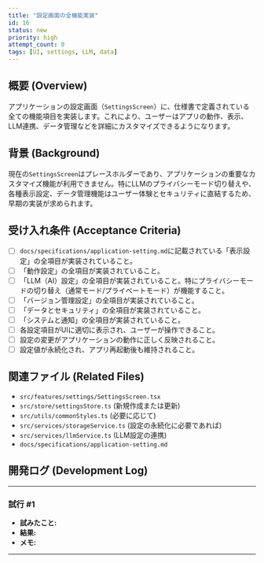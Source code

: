 ```yaml
---
title: "設定画面の全機能実装"
id: 16
status: new
priority: high
attempt_count: 0
tags: [UI, settings, LLM, data]
---
```


## 概要 (Overview)

アプリケーションの設定画面（`SettingsScreen`）に、仕様書で定義されている全ての機能項目を実装します。これにより、ユーザーはアプリの動作、表示、LLM連携、データ管理などを詳細にカスタマイズできるようになります。

## 背景 (Background)

現在の`SettingsScreen`はプレースホルダーであり、アプリケーションの重要なカスタマイズ機能が利用できません。特にLLMのプライバシーモード切り替えや、各種表示設定、データ管理機能はユーザー体験とセキュリティに直結するため、早期の実装が求められます。

## 受け入れ条件 (Acceptance Criteria)

- [ ] `docs/specifications/application-setting.md`に記載されている「表示設定」の全項目が実装されていること。
- [ ] 「動作設定」の全項目が実装されていること。
- [ ] 「LLM（AI）設定」の全項目が実装されていること。特にプライバシーモードの切り替え（通常モード/プライベートモード）が機能すること。
- [ ] 「バージョン管理設定」の全項目が実装されていること。
- [ ] 「データとセキュリティ」の全項目が実装されていること。
- [ ] 「システムと通知」の全項目が実装されていること。
- [ ] 各設定項目がUIに適切に表示され、ユーザーが操作できること。
- [ ] 設定の変更がアプリケーションの動作に正しく反映されること。
- [ ] 設定値が永続化され、アプリ再起動後も維持されること。

## 関連ファイル (Related Files)

- `src/features/settings/SettingsScreen.tsx`
- `src/store/settingsStore.ts` (新規作成または更新)
- `src/utils/commonStyles.ts` (必要に応じて)
- `src/services/storageService.ts` (設定の永続化に必要であれば)
- `src/services/llmService.ts` (LLM設定の連携)
- `docs/specifications/application-setting.md`

## 開発ログ (Development Log)

---
### 試行 #1

- **試みたこと:**
- **結果:**
- **メモ:**

---
